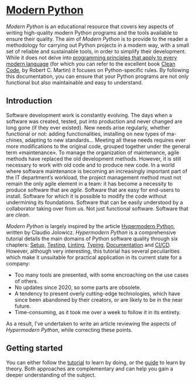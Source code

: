 # [Modern Python](https://github.com/le-chartreux/modern-python/)

*Modern Python* is an educational resource that covers key aspects of writing high-quality modern Python programs and the tools available to ensure their quality.
The aim of *Modern Python* is to provide to the reader a methodology for carrying out Python projects in a modern way, with a small set of reliable and sustainable tools, in order to simplify their development.
While it does not delve into [programming principles that apply to every modern language](https://en.wikipedia.org/wiki/Category:Programming_principles) (for which you can refer to the excellent book [Clean Code](https://www.pearson.com/en-us/subject-catalog/p/clean-code-a-handbook-of-agile-software-craftsmanship/P200000009044?view=educator), by Robert C. Martin) it focuses on Python-specific rules.
By following this documentation, you can ensure that your Python programs are not only functional but also maintainable and easy to understand.

## Introduction

Software development work is constantly evolving.
The days when a software was created, tested, put into production and never changed are long gone (if they ever existed).
New needs arise regularly, whether functional or not: adding functionalities, installing on new types of ma-
chines, adapting to new standards...
Meeting all these needs requires ever more modifications to the original code, grouped together under the general term «maintenance».
To manage the organization of maintenance, agile methods have replaced the old development methods.
However, it is still necessary to work with old code and to produce new code.
In a world where software maintenance is becoming an increasingly important part of the IT department’s workload, the project management method must not remain the only agile element in a team: it has become a necessity to produce software that are *agile*.
Software that are easy for end-users to install.
Software for which it is possible to modify the code without undermining its foundations.
Software that can be easily understood by a collaborator taking over from us.
Not just functional software.
Software that are *clean*.

*Modern Python* is largely inspired by the article [Hypermodern Python](https://cjolowicz.github.io/posts/hypermodern-python-01-setup/), written by Claudio Jolowicz.
*Hypermodern Python* is a comprehensive tutorial details the main domains of Python software quality through six chapters: [Setup](https://cjolowicz.github.io/posts/hypermodern-python-01-setup/), [Testing](https://cjolowicz.github.io/posts/hypermodern-python-02-testing/), [Linting](https://cjolowicz.github.io/posts/hypermodern-python-03-linting/), [Typing](https://cjolowicz.github.io/posts/hypermodern-python-04-typing/), [Documentation](https://cjolowicz.github.io/posts/hypermodern-python-05-documentation/) and [CI/CD](https://cjolowicz.github.io/posts/hypermodern-python-06-ci-cd/).
However, although very interesting, this tutorial has several peculiarities which make it unsuitable for practical application in its current state for a company:

- Too many tools are presented, with some encroaching on the use cases of others.
- No updates since 2020, so some parts are obsolete.
- A tendency to present overly cutting-edge technologies, which have since been abandoned by their creators, or are likely to be in the near future.
- Time-consuming, as it took me over a week to follow it in its entirety.

As a result, I’ve undertaken to write an article reviewing the aspects of *Hypermodern Python*, while correcting these points.

## Getting started

You can either follow the [tutorial](tutorial/README.md) to learn by doing, or the [guide](guide/README.md) to learn by theory.
Both approaches are complementary and can help you gain a deeper understanding of the subject.
